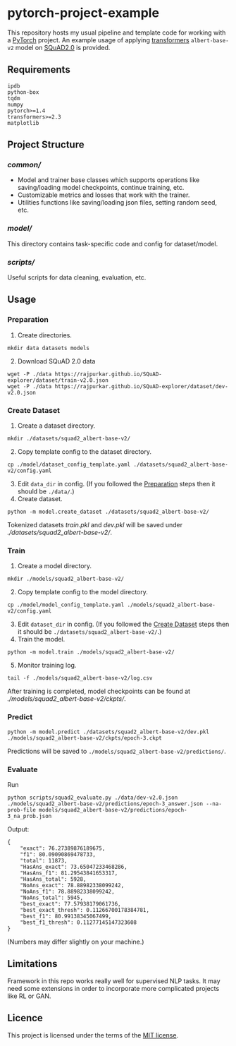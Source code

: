 # pytorch-project-example
This repository hosts my usual pipeline and template code for working with a
[PyTorch](https://pytorch.org/) project. An example usage of applying
[transformers](https://github.com/huggingface/transformers) `albert-base-v2` model on
[SQuAD2.0](https://rajpurkar.github.io/SQuAD-explorer/) is provided.


## Requirements
```
ipdb
python-box
tqdm
numpy
pytorch>=1.4
transformers>=2.3
matplotlib
```


## Project Structure

### *common/*
- Model and trainer base classes which supports operations like saving/loading
model checkpoints, continue training, etc. 
- Customizable metrics and losses that work with the trainer.
- Utilities functions like saving/loading json files, setting random seed, etc.

### *model/*
This directory contains task-specific code and config for dataset/model.

### *scripts/*
Useful scripts for data cleaning, evaluation, etc.


## Usage

### Preparation
1. Create directories.
```
mkdir data datasets models
```
2. Download SQuAD 2.0 data
```
wget -P ./data https://rajpurkar.github.io/SQuAD-explorer/dataset/train-v2.0.json
wget -P ./data https://rajpurkar.github.io/SQuAD-explorer/dataset/dev-v2.0.json
```

### Create Dataset
1. Create a dataset directory.
```
mkdir ./datasets/squad2_albert-base-v2/
```
2. Copy template config to the dataset directory.
```
cp ./model/dataset_config_template.yaml ./datasets/squad2_albert-base-v2/config.yaml
```
3. Edit `data_dir` in config. (If you followed the [Preparation](###Preparation) steps
then it should be `./data/`.)
4. Create dataset.
```
python -m model.create_dataset ./datasets/squad2_albert-base-v2/
```
Tokenized datasets *train.pkl* and *dev.pkl* will be saved under
*./datasets/squad2_albert-base-v2/*.

### Train
1. Create a model directory.
```
mkdir ./models/squad2_albert-base-v2/
```
2. Copy template config to the model directory.
```
cp ./model/model_config_template.yaml ./models/squad2_albert-base-v2/config.yaml
```
3. Edit `dataset_dir` in config. (If you followed the
[Create Dataset](###Create-Dataset) steps then it should be
`./datasets/squad2_albert-base-v2/`.)
4. Train the model.
```
python -m model.train ./models/squad2_albert-base-v2/
```
5. Monitor training log.
```
tail -f ./models/squad2_albert-base-v2/log.csv
```
After training is completed, model checkpoints can be found at
*./models/squad2_albert-base-v2/ckpts/*.

### Predict
```
python -m model.predict ./datasets/squad2_albert-base-v2/dev.pkl ./models/squad2_albert-base-v2/ckpts/epoch-3.ckpt
```
Predictions will be saved to `./models/squad2_albert-base-v2/predictions/`.

### Evaluate
Run
```
python scripts/squad2_evaluate.py ./data/dev-v2.0.json ./models/squad2_albert-base-v2/predictions/epoch-3_answer.json --na-prob-file models/squad2_albert-base-v2/predictions/epoch-3_na_prob.json
```
Output:
```
{
    "exact": 76.27389876189675,
    "f1": 80.09090869478733,
    "total": 11873,
    "HasAns_exact": 73.65047233468286,
    "HasAns_f1": 81.29543841653317,
    "HasAns_total": 5928,
    "NoAns_exact": 78.88982338099242,
    "NoAns_f1": 78.88982338099242,
    "NoAns_total": 5945,
    "best_exact": 77.57938179061736,
    "best_exact_thresh": 0.11266700178384781,
    "best_f1": 80.99138345067499,
    "best_f1_thresh": 0.11277145147323608
}
```
(Numbers may differ slightly on your machine.)


## Limitations
Framework in this repo works really well for supervised NLP tasks. It may need some
extensions in order to incorporate more complicated projects like RL or GAN.


## Licence
This project is licensed under the terms of the [MIT license](LICENSE.txt).
